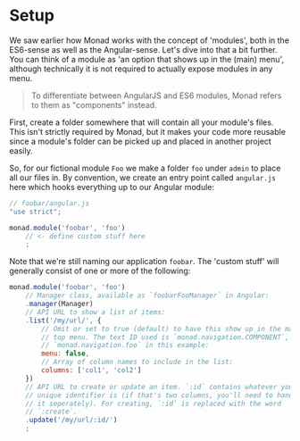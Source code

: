 # Setup
We saw earlier how Monad works with the concept of 'modules', both in the
ES6-sense as well as the Angular-sense. Let's dive into that a bit further.
You can think of a module as 'an option that shows up in the (main) menu',
although technically it is not required to actually expose modules in any menu.

> To differentiate between AngularJS and ES6 modules, Monad refers to them as
> "components" instead.

First, create a folder somewhere that will contain all your module's files. This
isn't strictly required by Monad, but it makes your code more reusable since a
module's folder can be picked up and placed in another project easily.

So, for our fictional module `Foo` we make a folder `foo` under `admin`
to place all our files in. By convention, we create an entry point called
`angular.js` here which hooks everything up to our Angular module:

```javascript
// foobar/angular.js
"use strict";

monad.module('foobar', 'foo')
    // <- define custom stuff here
    ;
```

Note that we're still naming our application `foobar`. The 'custom stuff' will
generally consist of one or more of the following:

```javascript
monad.module('foobar', 'foo')
    // Manager class, available as `foobarFooManager` in Angular:
    .manager(Manager)
    // API URL to show a list of items:
    .list('/my/url/', {
        // Omit or set to true (default) to have this show up in the main
        // top menu. The text ID used is `monad.navigation.COMPONENT`, or
        // `monad.navigation.foo` in this example:
        menu: false,
        // Array of column names to include in the list:
        columns: ['col1', 'col2']
    })
    // API URL to create or update an item. `:id` contains whatever your
    // unique identifier is (if that's two columns, you'll need to handle
    // it seperately). For creating, `:id` is replaced with the word
    // `:create`.
    .update('/my/url/:id/')
    ;
```

